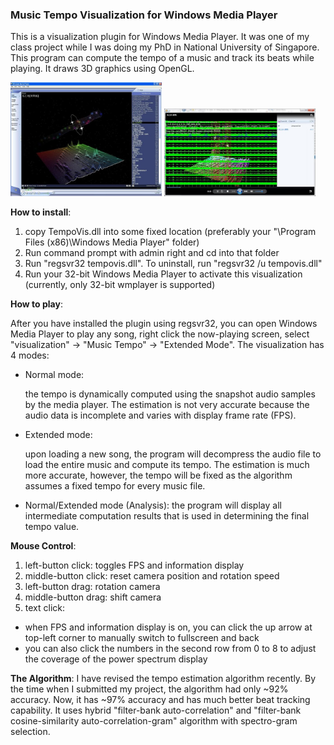 ### Music Tempo Visualization for Windows Media Player

This is a visualization plugin for Windows Media Player. It was one of my class project while I was doing my PhD in National University of Singapore.
This program can compute the tempo of a music and track its beats while playing. It draws 3D graphics using OpenGL.

<p float='left'>
  <img src="./img/tempovis.jpg" alt="" width="48%" />
  <img src="./img/tempovis-analysis.jpg" alt="" width="48%" />
</p>


**How to install**:
1. copy TempoVis.dll into some fixed location (preferably your "\Program Files (x86)\Windows Media Player" folder)
2. Run command prompt with admin right and cd into that folder
3. Run "regsvr32 tempovis.dll". To uninstall, run "regsvr32 /u tempovis.dll"
4. Run your 32-bit Windows Media Player to activate this visualization (currently, only 32-bit wmplayer is supported)

**How to play**:

After you have installed the plugin using regsvr32, you can open Windows Media Player to play any song, right click the now-playing screen, select "visualization" -> "Music Tempo" -> "Extended Mode". The visualization has 4 modes:
* Normal mode:

  the tempo is dynamically computed using the snapshot audio samples by the media player. The estimation is not very accurate because the audio data is incomplete and varies with display frame rate (FPS).

* Extended mode:

  upon loading a new song, the program will decompress the audio file to load the entire music and compute its tempo. The estimation is much more accurate, however, the tempo will be fixed as the algorithm assumes a fixed tempo for every music file.

* Normal/Extended mode (Analysis):
  the program will display all intermediate computation results that is used in determining the final tempo value.

**Mouse Control**:

1. left-button click: toggles FPS and information display
2. middle-button click: reset camera position and rotation speed
3. left-button drag: rotation camera
4. middle-button drag: shift camera
5. text click:
  - when FPS and information display is on, you can click the up arrow at top-left corner to manually switch to fullscreen and back
  - you can also click the numbers in the second row from 0 to 8 to adjust the coverage of the power spectrum display


**The Algorithm**:
I have revised the tempo estimation algorithm recently. By the time when I submitted my project, the algorithm had only ~92% accuracy. Now, it has ~97% accuracy and has much better beat tracking capability. It uses hybrid "filter-bank auto-correlation" and "filter-bank cosine-similarity auto-correlation-gram" algorithm with spectro-gram selection.

